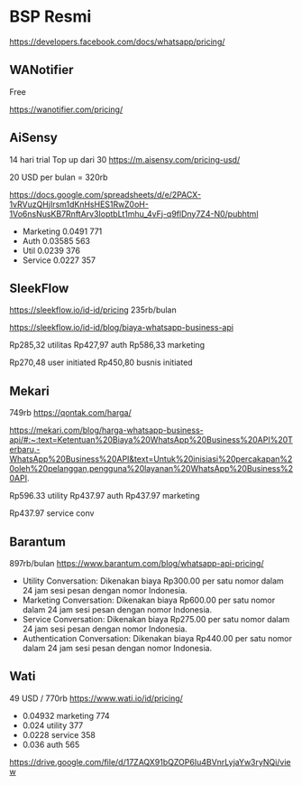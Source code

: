 # BSP Resmi

https://developers.facebook.com/docs/whatsapp/pricing/

## WANotifier
Free

https://wanotifier.com/pricing/


## AiSensy
14 hari trial
Top up dari 30
https://m.aisensy.com/pricing-usd/

20 USD per bulan = 320rb

https://docs.google.com/spreadsheets/d/e/2PACX-1vRVuzQHjIrsm1dKnHsHES1RwZ0oH-1Vo6nsNusKB7RnftArv3IoptbLt1mhu_4vFj-q9flDny7Z4-N0/pubhtml

* Marketing 0.0491 771 
* Auth 0.03585 563
* Util 0.0239  376
* Service 0.0227  357


## SleekFlow
https://sleekflow.io/id-id/pricing
235rb/bulan


https://sleekflow.io/id-id/blog/biaya-whatsapp-business-api

Rp285,32 utilitas
Rp427,97 auth
Rp586,33 marketing

Rp270,48 user initiated
Rp450,80 busnis initiated

## Mekari

749rb
https://qontak.com/harga/


https://mekari.com/blog/harga-whatsapp-business-api/#:~:text=Ketentuan%20Biaya%20WhatsApp%20Business%20API%20Terbaru,-WhatsApp%20Business%20API&text=Untuk%20inisiasi%20percakapan%20oleh%20pelanggan,pengguna%20layanan%20WhatsApp%20Business%20API.

Rp596.33 utility
Rp437.97 auth
Rp437.97 marketing

Rp437.97 service conv


## Barantum
897rb/bulan
https://www.barantum.com/blog/whatsapp-api-pricing/


* Utility Conversation: Dikenakan biaya Rp300.00 per satu nomor dalam 24 jam sesi pesan dengan nomor Indonesia.
* Marketing Conversation: Dikenakan biaya Rp600.00 per satu nomor dalam 24 jam sesi pesan dengan nomor Indonesia.
* Service Conversation: Dikenakan biaya Rp275.00 per satu nomor dalam 24 jam sesi pesan dengan nomor Indonesia.
* Authentication Conversation: Dikenakan biaya Rp440.00 per satu nomor dalam 24 jam sesi pesan dengan nomor Indonesia.

## Wati
49 USD / 770rb
https://www.wati.io/id/pricing/


* 0.04932 marketing 774
* 0.024 utility 377
* 0.0228 service  358
* 0.036 auth 565

https://drive.google.com/file/d/17ZAQX91bQZOP6Iu4BVnrLyjaYw3ryNQi/view
